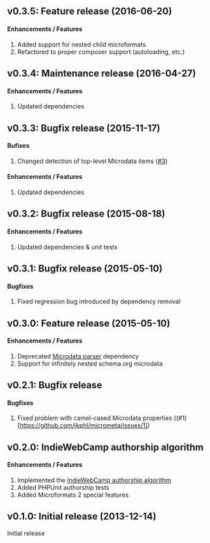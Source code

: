 v0.3.5: Feature release (2016-06-20)
------------------------------------

#### Enhancements / Features

1. Added support for nested child microformats
2. Refactored to proper composer support (autoloading, etc.)

v0.3.4: Maintenance release (2016-04-27)
----------------------------------------

#### Enhancements / Features

1. Updated dependencies

v0.3.3: Bugfix release (2015-11-17)
-----------------------------------

#### Bufixes

1. Changed detection of top-level Microdata items ([#3](https://github.com/jkphl/micrometa/issues/3))  

#### Enhancements / Features

1. Updated dependencies


v0.3.2: Bugfix release (2015-08-18)
-----------------------------------

#### Enhancements / Features

1. Updated dependencies & unit tests


v0.3.1: Bugfix release (2015-05-10)
-----------------------------------

#### Bugfixes

1. Fixed regression bug introduced by dependency removal


v0.3.0: Feature release (2015-05-10)
------------------------------------

#### Enhancements / Features

1. Deprecated [Microdata parser](https://github.com/euskadi31/Microdata) dependency
2. Support for infinitely nested schema.org microdata


v0.2.1: Bugfix release
----------------------

#### Bugfixes

1.	Fixed problem with camel-cased Microdata properties ((#1)[https://github.com/jkphl/micrometa/issues/1])


v0.2.0: IndieWebCamp authorship algorithm
-----------------------------------------

#### Enhancements / Features

1.	Implemented the [IndieWebCamp authorship algorithm](http://indiewebcamp.com/authorship)
2.	Added PHPUnit authorship tests
3.	Added Microformats 2 special features


v0.1.0: Initial release (2013-12-14)
------------------------------------

Initial release
